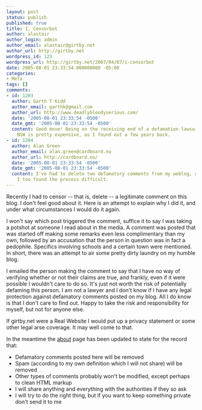 ```yaml
---
layout: post
status: publish
published: true
title: I, Censorbot
author: alastair
author_login: admin
author_email: alastair@girtby.net
author_url: http://girtby.net
wordpress_id: 123
wordpress_url: http://girtby.net/2007/04/07/i-censorbot
date: 2005-08-01 23:33:54.000000000 -05:00
categories:
- Meta
tags: []
comments:
- id: 1203
  author: Garth T Kidd
  author_email: garthk@gmail.com
  author_url: http://www.deadlybloodyserious.com/
  date: '2005-08-01 23:33:54 -0500'
  date_gmt: '2005-08-01 23:33:54 -0500'
  content: Good move! Being on the receiving end of a defamation lawsuit filed in
    NSW is pretty expensive, as I found out a few years back.
- id: 1204
  author: Alan Green
  author_email: alan.green@cardboard.nu
  author_url: http://cardboard.nu/
  date: '2005-08-01 23:33:54 -0500'
  date_gmt: '2005-08-01 23:33:54 -0500'
  content: I've had to delete two defamatory comments from my weblog, and, each time,
    I too found the process difficult.
---
```

Recently I had to censor -- that is, delete -- a legitimate comment on this blog. I don't feel good about it. Here is an attempt to explain why I did it, and under what circumstances I would do it again.

I won't say which post triggered the comment, suffice it to say I was taking a potshot at someone I read about in the media. A comment was posted that was started off making some remarks even less complimentary than my own, followed by an accusation that the person in question was in fact a pedophile. Specifics involving schools and a certain town were mentioned. In short, there was an attempt to air some pretty dirty laundry on my humble blog.

I emailed the person making the comment to say that I have no way of verifying whether or not their claims are true, and frankly, even if it were possible I wouldn't care to do so. It's just not worth the risk of potentially defaming this person. I am not a lawyer and I don't know if I have any legal protection against defamatory comments posted on my blog. All I do know is that I don't care to find out. Happy to take the risk and responsibility for myself, but not for anyone else.

If girtby.net were a Real Website I would put up a privacy statement or some other legal arse coverage. It may well come to that.

In the meantime the [about](/about) page has been updated to state for the record that:

 - Defamatory comments posted here will be removed
 - Spam (according to my own definition which I will not share) will be removed
 - Other types of comments probably won't be modified, except perhaps to clean HTML markup
 - I will share anything and everything with the authorities if they so ask
 - I will try to do the right thing, but if you want to keep something private don't send it to me
